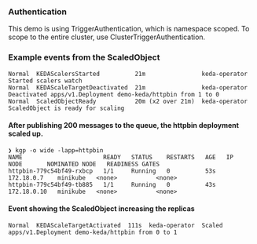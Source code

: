 ### Authentication
This demo is using TriggerAuthentication, which is namespace scoped.  To scope to the entire cluster, use ClusterTriggerAuthentication.

### Example events from the ScaledObject
```
Normal  KEDAScalersStarted          21m                keda-operator  Started scalers watch
Normal  KEDAScaleTargetDeactivated  21m                keda-operator  Deactivated apps/v1.Deployment demo-keda/httpbin from 1 to 0
Normal  ScaledObjectReady           20m (x2 over 21m)  keda-operator  ScaledObject is ready for scaling
```

#### After publishing 200 messages to the queue, the httpbin deployment scaled up.
```
❯ kgp -o wide -lapp=httpbin
NAME                       READY   STATUS    RESTARTS   AGE   IP            NODE       NOMINATED NODE   READINESS GATES
httpbin-779c54bf49-rxbcp   1/1     Running   0          53s   172.18.0.7    minikube   <none>           <none>
httpbin-779c54bf49-tb885   1/1     Running   0          43s   172.18.0.10   minikube   <none>           <none>
```
#### Event showing the ScaledObject increasing the replicas
```
Normal  KEDAScaleTargetActivated  111s  keda-operator  Scaled apps/v1.Deployment demo-keda/httpbin from 0 to 1
```
